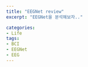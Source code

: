 ```yaml
---
title: "EEGNet review"
excerpt: "EEGNet을 분석해보자.."

categories:
- Life
tags:
- BCI
- EEGNet
- EEG
---
```




